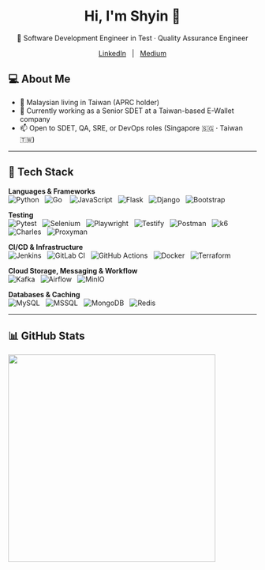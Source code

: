 <h1 align="center">Hi, I'm Shyin 👋</h1>

<p align="center">
  🧪 Software Development Engineer in Test · Quality Assurance Engineer
</p>

<p align="center">
  <a href="https://linkedin.com/in/sh-yin-lim">LinkedIn</a>
  &nbsp;&nbsp;|&nbsp;&nbsp;
  <a href="https://medium.com/@shyinlim">Medium</a>
</p>


## 💻 About Me
- 🌱 Malaysian living in Taiwan (APRC holder)
- 💼 Currently working as a Senior SDET at a Taiwan-based E-Wallet company  
- 📫 Open to SDET, QA, SRE, or DevOps roles (Singapore 🇸🇬 · Taiwan 🇹🇼)

---

## 🧰 Tech Stack

**Languages & Frameworks**  
![Python](https://img.shields.io/badge/-Python-3776AB?logo=python&style=flat-square) &nbsp;
![Go](https://img.shields.io/badge/-Go-00ADD8?logo=go&style=flat-square) &nbsp;&nbsp;
![JavaScript](https://img.shields.io/badge/-JavaScript-F7DF1E?logo=javascript&style=flat-square) &nbsp;
![Flask](https://img.shields.io/badge/-Flask-000000?logo=flask&style=flat-square) &nbsp;
![Django](https://img.shields.io/badge/-Django-092E20?logo=django&style=flat-square) &nbsp;
![Bootstrap](https://img.shields.io/badge/-Bootstrap-7952B3?logo=bootstrap&logoColor=white&style=flat-square) &nbsp;

**Testing**  
![Pytest](https://img.shields.io/badge/-Pytest-3776AB?logo=pytest&style=flat-square) &nbsp;
![Selenium](https://img.shields.io/badge/-Selenium-43B02A?logo=selenium&style=flat-square) &nbsp;
![Playwright](https://img.shields.io/badge/-Playwright-45ba63?logo=playwright&style=flat-square) &nbsp;
![Testify](https://img.shields.io/badge/Testify-%2300ADD8?style=flat-square) &nbsp;
![Postman](https://img.shields.io/badge/-Postman-FF6C37?logo=postman&style=flat-square) &nbsp;
![k6](https://img.shields.io/badge/-k6-7D64FF?logo=k6&style=flat-square) &nbsp;
![Charles](https://img.shields.io/badge/Charles-grey?style=flat-square) &nbsp;
![Proxyman](https://img.shields.io/badge/Proxyman-grey?style=flat-square) &nbsp;

**CI/CD & Infrastructure**  
![Jenkins](https://img.shields.io/badge/-Jenkins-D24939?logo=jenkins&style=flat-square) &nbsp;
![GitLab CI](https://img.shields.io/badge/-GitLab%20CI-FC6D26?logo=gitlab&style=flat-square) &nbsp;
![GitHub Actions](https://img.shields.io/badge/-GitHub%20Actions-2088FF?logo=github-actions&style=flat-square) &nbsp;
![Docker](https://img.shields.io/badge/-Docker-2496ED?logo=docker&style=flat-square) &nbsp;
![Terraform](https://img.shields.io/badge/-Terraform-623CE4?logo=terraform&style=flat-square) &nbsp;

**Cloud Storage, Messaging & Workflow**  
![Kafka](https://img.shields.io/badge/-Kafka-231F20?logo=apache-kafka&style=flat-square) &nbsp;
![Airflow](https://img.shields.io/badge/-Airflow-017CEE?logo=apache-airflow&style=flat-square) &nbsp;
![MinIO](https://img.shields.io/badge/-MinIO-CF2B2B?logo=minio&style=flat-square) &nbsp;

**Databases & Caching**  
![MySQL](https://img.shields.io/badge/-MySQL-4479A1?logo=mysql&style=flat-square) &nbsp;
![MSSQL](https://img.shields.io/badge/-MSSQL-CC2927?logo=microsoft-sql-server&style=flat-square) &nbsp;
![MongoDB](https://img.shields.io/badge/-MongoDB-47A248?logo=mongodb&style=flat-square) &nbsp;
![Redis](https://img.shields.io/badge/-Redis-DC382D?logo=redis&style=flat-square) &nbsp;

---
## 📊 GitHub Stats
<p align="">
  <img src="https://github-readme-stats.vercel.app/api/top-langs/?username=taurus5650&theme=dark&hide_border=false&include_all_commits=true&count_private=true&layout=compact" width="420"/>
</p>

